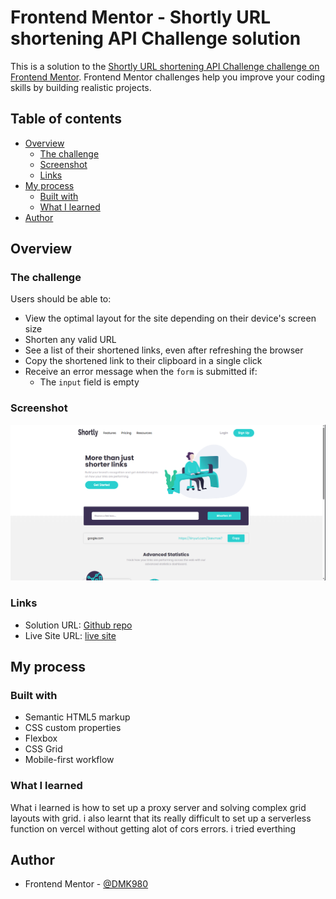 # Frontend Mentor - Shortly URL shortening API Challenge solution

This is a solution to the [Shortly URL shortening API Challenge challenge on Frontend Mentor](https://www.frontendmentor.io/challenges/url-shortening-api-landing-page-2ce3ob-G). Frontend Mentor challenges help you improve your coding skills by building realistic projects. 

## Table of contents

- [Overview](#overview)
  - [The challenge](#the-challenge)
  - [Screenshot](#screenshot)
  - [Links](#links)
- [My process](#my-process)
  - [Built with](#built-with)
  - [What I learned](#what-i-learned)
- [Author](#author)

## Overview

### The challenge

Users should be able to:

- View the optimal layout for the site depending on their device's screen size
- Shorten any valid URL
- See a list of their shortened links, even after refreshing the browser
- Copy the shortened link to their clipboard in a single click
- Receive an error message when the `form` is submitted if:
  - The `input` field is empty

### Screenshot

![](./images/Screenshot.png)

### Links

- Solution URL: [Github repo](https://github.com/DMK980/frontendMentor/tree/main/url-shortening-api)
- Live Site URL: [live site](https://url-shortening-api-1.vercel.app/)

## My process

### Built with

- Semantic HTML5 markup
- CSS custom properties
- Flexbox
- CSS Grid
- Mobile-first workflow

### What I learned

What i learned is how to set up a proxy server and solving complex grid layouts with grid.
i also learnt that its really difficult to set up a serverless function on vercel without getting 
alot of cors errors. i tried everthing 

## Author

- Frontend Mentor - [@DMK980](https://www.frontendmentor.io/profile/DMK980)

